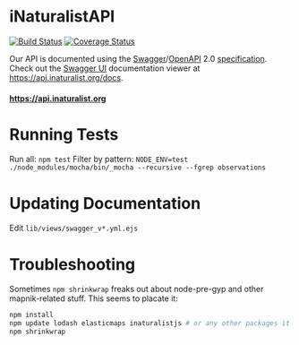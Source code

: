 # iNaturalistAPI

[![Build Status](https://travis-ci.org/inaturalist/iNaturalistAPI.svg?branch=master)](https://travis-ci.org/inaturalist/iNaturalistAPI)
[![Coverage Status](https://coveralls.io/repos/github/inaturalist/iNaturalistAPI/badge.svg?branch=master)](https://coveralls.io/github/inaturalist/iNaturalistAPI?branch=master)

Our API is documented using the [Swagger](http://swagger.io/)/[OpenAPI](https://github.com/OAI/OpenAPI-Specification) 2.0 [specification](https://github.com/OAI/OpenAPI-Specification/blob/master/versions/2.0.md). Check out the [Swagger UI](https://github.com/swagger-api/swagger-ui) documentation viewer at https://api.inaturalist.org/docs.

#### https://api.inaturalist.org

# Running Tests

Run all: `npm test`
Filter by pattern: `NODE_ENV=test ./node_modules/mocha/bin/_mocha --recursive --fgrep observations`

# Updating Documentation

Edit `lib/views/swagger_v*.yml.ejs`

# Troubleshooting
Sometimes `npm shrinkwrap` freaks out about node-pre-gyp and other mapnik-related stuff. This seems to placate it:

```bash
npm install
npm update lodash elasticmaps inaturalistjs # or any other packages it thinks are invalid
npm shrinkwrap
```
